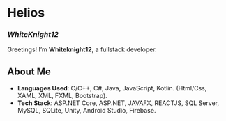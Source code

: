 # Helios  
### *WhiteKnight12*  

Greetings! I’m **Whiteknight12**, a fullstack developer.  

## About Me  
- **Languages Used**: C/C++, C#, Java, JavaScript, Kotlin. (Html/Css, XAML, XML, FXML, Bootstrap).
- **Tech Stack**: ASP.NET Core, ASP.NET, JAVAFX, REACTJS, SQL Server, MySQL, SQLite, Unity, Android Studio, Firebase.


